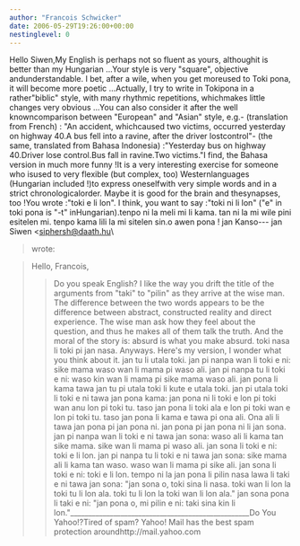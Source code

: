 ```yaml
---
author: "Francois Schwicker"
date: 2006-05-29T19:26:00+00:00
nestinglevel: 0
---
```

Hello Siwen,My English is perhaps not so fluent as yours, althoughit is better than my Hungarian ...Your style is very "square", objective andunderstandable. I bet, after a wile, when you get moreused to Toki pona, it will become more poetic ...Actually, I try to write in Tokipona in a rather"biblic" style, with many rhythmic repetitions, whichmakes little changes very obvious ...You can also consider it after the well knowncomparison between "European" and "Asian" style, e.g.- (translation from French) : "An accident, whichcaused two victims, occurred yesterday on highway 40.A bus fell into a ravine, after the driver lostcontrol"- (the same, translated from Bahasa Indonesia) :"Yesterday bus on highway 40.Driver lose control.Bus fall in ravine.Two victims."I find, the Bahasa version in much more funny !It is a very interesting exercise for someone who isused to very flexible (but complex, too) Westernlanguages (Hungarian included !)to express oneselfwith very simple words and in a strict chronologicalorder. Maybe it is good for the brain and thesynapses, too !You wrote :"toki e li lon". I think, you want to say :"toki ni li lon" ("e" in toki pona is "-t" inHungarian).tenpo ni la meli mi li kama. tan ni la mi wile pini esitelen mi. tenpo kama lili la mi sitelen sin.o awen pona ! jan Kanso---
 jan Siwen <[siphersh@daath.hu](mailto://siphersh@daath.hu)\
> wrote:

> Hello, Francois,
>> Do you speak English?
>> I like the way you drift the title of the arguments
> from "taki"
> to "pilin" as they arrive at the wise man. The
> difference between
> the two words appears to be the difference between
> abstract,
> constructed reality and direct experience. The wise
> man ask how they
> feel about the question, and thus he makes all of
> them talk the
> truth.
>> And the moral of the story is: absurd is what you
> make absurd.
> toki nasa li toki pi jan nasa.
>> Anyways. Here's my version, I wonder what you think
> about it.
>> jan tu li utala toki.
> jan pi nanpa wan li toki e ni: sike mama waso wan li
> mama pi waso
> ali.
> jan pi nanpa tu li toki e ni: waso kin wan li mama
> pi sike mama waso
> ali.
>> jan pona li kama tawa jan tu pi utala toki li kute e
> utala toki.
> jan pi utala toki li toki e ni tawa jan pona kama:
> jan pona ni li
> toki e lon pi toki wan anu lon pi toki tu.
> taso jan pona li toki ala e lon pi toki wan e lon pi
> toki tu.
> taso jan pona li kama e tawa pi ona ali. Ona ali li
> tawa jan pona pi
> jan pona ni. jan pona pi jan pona ni li jan sona.
>> jan pi nanpa wan li toki e ni tawa jan sona: waso
> ali li kama tan
> sike mama. sike wan li mama pi waso ali.
> jan sona li toki e ni: toki e li lon.
> jan pi nanpa tu li toki e ni tawa jan sona: sike
> mama ali li kama
> tan waso. waso wan li mama pi sike ali.
> jan sona li toki e ni: toki e li lon.
>> tempo ni la jan pona li pilin nasa lawa li taki e ni
> tawa jan sona:
> "jan sona o, toki sina li nasa. toki wan li lon la
> toki tu li lon
> ala. toki tu li lon la toki wan li lon ala."
>> jan sona pona li taki e ni:
> "jan pona o, mi pilin e ni: taki sina kin li lon."\_\_\_\_\_\_\_\_\_\_\_\_\_\_\_\_\_\_\_\_\_\_\_\_\_\_\_\_\_\_\_\_\_\_\_\_\_\_\_\_\_\_\_\_\_\_\_\_\_\_Do You Yahoo!?Tired of spam? Yahoo! Mail has the best spam protection aroundhttp://mail.yahoo.com